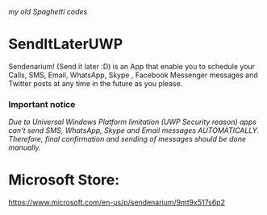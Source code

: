 *my old Spaghetti codes*

# SendItLaterUWP
Sendenarium! (Send it later :D) is an App that enable you to schedule your Calls, SMS, Email, WhatsApp, Skype , Facebook Messenger messages and Twitter posts at any time in the future as you please.

### Important notice ###
*Due to Universal Windows Platform limitation (UWP Security reason) apps can't send SMS, WhatsApp, Skype and Email messages AUTOMATICALLY. Therefore, final confirmation and sending of messages should be done manually.*

# Microsoft Store:
https://www.microsoft.com/en-us/p/sendenarium/9mt9x517s6p2
